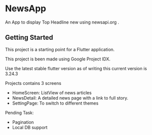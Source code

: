 # NewsApp

An App to display Top Headline new using newsapi.org . 

## Getting Started

This project is a starting point for a Flutter application.

This project is been made using Google Project IDX.

Use the latest stable flutter version as of writing this current version is 3.24.3

Projects contains 3 screens

- HomeScreen: ListView of news articles
- NewsDetail: A detailed news page with a link to full story.
- SettingPage: To switch to different themes

Pending Task:
- Pagination
- Local DB support
